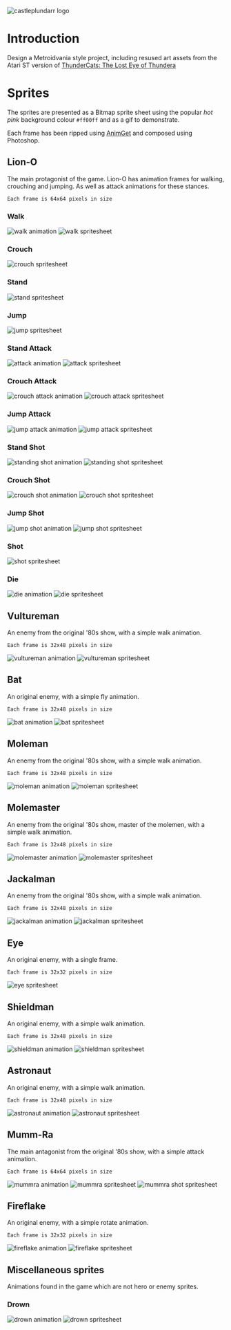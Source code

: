 ![castleplundarr logo](https://github.com/john-lay/castle-plun-darr/raw/develop/logo.png)

# Introduction
Design a Metroidvania style project, including resused art assets from the Atari ST version of [ThunderCats: The Lost Eye of Thundera](https://en.wikipedia.org/wiki/ThunderCats_(1987_video_game))

# Sprites
The sprites are presented as a Bitmap sprite sheet using the popular _hot pink_ background colour `#ff00ff` and as a gif to demonstrate.

Each frame has been ripped using [AnimGet](https://mugenarchive.com/forums/downloads.php?do=file&id=61108-animget-michael-menne) and composed using Photoshop.

## Lion-O

The main protagonist of the game. Lion-O has animation frames for walking, crouching and jumping. As well as attack animations for these stances.

`Each frame is 64x64 pixels in size`

### Walk
![walk animation](https://github.com/john-lay/castle-plun-darr/raw/develop/sprites/walk.gif)
![walk spritesheet](https://github.com/john-lay/castle-plun-darr/raw/develop/sprites/walk.bmp)

### Crouch
![crouch spritesheet](https://github.com/john-lay/castle-plun-darr/raw/develop/sprites/crouch.bmp)

### Stand
![stand spritesheet](https://github.com/john-lay/castle-plun-darr/raw/develop/sprites/stand.bmp)

### Jump
![jump spritesheet](https://github.com/john-lay/castle-plun-darr/raw/develop/sprites/jump.bmp)

### Stand Attack
![attack animation](https://github.com/john-lay/castle-plun-darr/raw/develop/sprites/attack.gif)
![attack spritesheet](https://github.com/john-lay/castle-plun-darr/raw/develop/sprites/attack.bmp)

### Crouch Attack
![crouch attack animation](https://github.com/john-lay/castle-plun-darr/raw/develop/sprites/crouch-attack.gif)
![crouch attack spritesheet](https://github.com/john-lay/castle-plun-darr/raw/develop/sprites/crouch-attack.bmp)

### Jump Attack
![jump attack animation](https://github.com/john-lay/castle-plun-darr/raw/develop/sprites/jump-attack.gif)
![jump attack spritesheet](https://github.com/john-lay/castle-plun-darr/raw/develop/sprites/jump-attack.bmp)

### Stand Shot
![standing shot animation](https://github.com/john-lay/castle-plun-darr/raw/develop/sprites/stand-shot.gif)
![standing shot spritesheet](https://github.com/john-lay/castle-plun-darr/raw/develop/sprites/stand-shot.bmp)

### Crouch Shot
![crouch shot animation](https://github.com/john-lay/castle-plun-darr/raw/develop/sprites/crouch-shot.gif)
![crouch shot spritesheet](https://github.com/john-lay/castle-plun-darr/raw/develop/sprites/crouch-shot.bmp)

### Jump Shot
![jump shot animation](https://github.com/john-lay/castle-plun-darr/raw/develop/sprites/jump-shot.gif)
![jump shot spritesheet](https://github.com/john-lay/castle-plun-darr/raw/develop/sprites/jump-shot.bmp)

### Shot
![shot spritesheet](https://github.com/john-lay/castle-plun-darr/raw/develop/sprites/shot.bmp)

### Die
![die animation](https://github.com/john-lay/castle-plun-darr/raw/develop/sprites/die.gif)
![die spritesheet](https://github.com/john-lay/castle-plun-darr/raw/develop/sprites/die.bmp)

## Vultureman

An enemy from the original '80s show, with a simple walk animation. 

`Each frame is 32x48 pixels in size`

![vultureman animation](https://github.com/john-lay/castle-plun-darr/raw/develop/sprites/vultureman.gif)
![vultureman spritesheet](https://github.com/john-lay/castle-plun-darr/raw/develop/sprites/vultureman.bmp)

## Bat

An original enemy, with a simple fly animation. 

`Each frame is 32x48 pixels in size`

![bat animation](https://github.com/john-lay/castle-plun-darr/raw/develop/sprites/bat.gif)
![bat spritesheet](https://github.com/john-lay/castle-plun-darr/raw/develop/sprites/bat.bmp)

## Moleman

An enemy from the original '80s show, with a simple walk animation. 

`Each frame is 32x48 pixels in size`

![moleman animation](https://github.com/john-lay/castle-plun-darr/raw/develop/sprites/moleman.gif)
![moleman spritesheet](https://github.com/john-lay/castle-plun-darr/raw/develop/sprites/moleman.bmp)

## Molemaster

An enemy from the original '80s show, master of the molemen, with a simple walk animation. 

`Each frame is 32x48 pixels in size`

![molemaster animation](https://github.com/john-lay/castle-plun-darr/raw/develop/sprites/molemaster.gif)
![molemaster spritesheet](https://github.com/john-lay/castle-plun-darr/raw/develop/sprites/molemaster.bmp)

## Jackalman

An enemy from the original '80s show, with a simple walk animation. 

`Each frame is 32x48 pixels in size`

![jackalman animation](https://github.com/john-lay/castle-plun-darr/raw/develop/sprites/jackalman.gif)
![jackalman spritesheet](https://github.com/john-lay/castle-plun-darr/raw/develop/sprites/jackalman.bmp)

## Eye

An original enemy, with a single frame. 

`Each frame is 32x32 pixels in size`

![eye spritesheet](https://github.com/john-lay/castle-plun-darr/raw/develop/sprites/eye.bmp)

## Shieldman

An original enemy, with a simple walk animation. 

`Each frame is 32x48 pixels in size`

![shieldman animation](https://github.com/john-lay/castle-plun-darr/raw/develop/sprites/shieldman.gif)
![shieldman spritesheet](https://github.com/john-lay/castle-plun-darr/raw/develop/sprites/shieldman.bmp)

## Astronaut

An original enemy, with a simple walk animation. 

`Each frame is 32x48 pixels in size`

![astronaut animation](https://github.com/john-lay/castle-plun-darr/raw/develop/sprites/astronaut.gif)
![astronaut spritesheet](https://github.com/john-lay/castle-plun-darr/raw/develop/sprites/astronaut.bmp)

## Mumm-Ra

The main antagonist from the original '80s show, with a simple attack animation. 

`Each frame is 64x64 pixels in size`

![mummra animation](https://github.com/john-lay/castle-plun-darr/raw/develop/sprites/mummra.gif)
![mummra spritesheet](https://github.com/john-lay/castle-plun-darr/raw/develop/sprites/mummra.bmp)
![mummra shot spritesheet](https://github.com/john-lay/castle-plun-darr/raw/develop/sprites/mummra-shot.bmp)

## Fireflake

An original enemy, with a simple rotate animation. 

`Each frame is 32x32 pixels in size`

![fireflake animation](https://github.com/john-lay/castle-plun-darr/raw/develop/sprites/fireflake.gif)
![fireflake spritesheet](https://github.com/john-lay/castle-plun-darr/raw/develop/sprites/fireflake.bmp)

## Miscellaneous sprites

Animations found in the game which are not hero or enemy sprites.

### Drown
![drown animation](https://github.com/john-lay/castle-plun-darr/raw/develop/sprites/drown.gif)
![drown spritesheet](https://github.com/john-lay/castle-plun-darr/raw/develop/sprites/drown.bmp)
